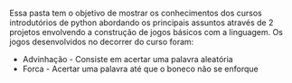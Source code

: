 Essa pasta tem o objetivo de mostrar os conhecimentos dos cursos introdutórios de python abordando os principais assuntos através de 2 projetos envolvendo a construção de jogos básicos com a linguagem. Os jogos desenvolvidos no decorrer do curso foram: 
* Advinhação - Consiste em acertar uma palavra aleatória
* Forca - Acertar uma palavra até que o boneco não se enforque
